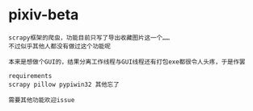 # pixiv-beta
	scrapy框架的爬虫，功能目前只写了导出收藏图片这一个……
	不过似乎其他人都没有做过这个功能呢
	
	本来是想做个GUI的，结果分离工作线程与GUI线程还有打包exe都很令人头疼，于是作罢
	
	requirements
	scrapy pillow pypiwin32 其他忘了
	
	需要其他功能欢迎issue